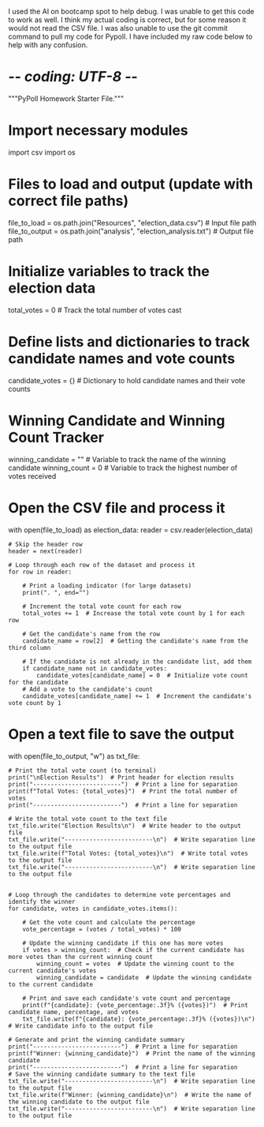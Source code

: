 I used the AI on bootcamp spot to help debug. I was unable to get this code to work as well. I think my actual coding is correct, but for some reason it would not read the CSV file. I was also unable to use the git commit command to pull my code for Pypoll. I have included my raw code below to help with any confusion. 

# -*- coding: UTF-8 -*-
"""PyPoll Homework Starter File."""

# Import necessary modules
import csv
import os

# Files to load and output (update with correct file paths)
file_to_load = os.path.join("Resources", "election_data.csv")  # Input file path
file_to_output = os.path.join("analysis", "election_analysis.txt")  # Output file path

# Initialize variables to track the election data
total_votes = 0  # Track the total number of votes cast

# Define lists and dictionaries to track candidate names and vote counts
candidate_votes = {}  # Dictionary to hold candidate names and their vote counts

# Winning Candidate and Winning Count Tracker
winning_candidate = ""  # Variable to track the name of the winning candidate
winning_count = 0       # Variable to track the highest number of votes received

# Open the CSV file and process it
with open(file_to_load) as election_data:
    reader = csv.reader(election_data)

    # Skip the header row
    header = next(reader)

    # Loop through each row of the dataset and process it
    for row in reader:

        # Print a loading indicator (for large datasets)
        print(". ", end="")

        # Increment the total vote count for each row
        total_votes += 1  # Increase the total vote count by 1 for each row

        # Get the candidate's name from the row
        candidate_name = row[2]  # Getting the candidate's name from the third column

        # If the candidate is not already in the candidate list, add them
        if candidate_name not in candidate_votes:
            candidate_votes[candidate_name] = 0  # Initialize vote count for the candidate
        # Add a vote to the candidate's count
        candidate_votes[candidate_name] += 1  # Increment the candidate's vote count by 1

# Open a text file to save the output
with open(file_to_output, "w") as txt_file:

    # Print the total vote count (to terminal)
    print("\nElection Results")  # Print header for election results
    print("-------------------------")  # Print a line for separation
    print(f"Total Votes: {total_votes}")  # Print the total number of votes
    print("-------------------------")  # Print a line for separation

    # Write the total vote count to the text file
    txt_file.write("Election Results\n")  # Write header to the output file
    txt_file.write("-------------------------\n")  # Write separation line to the output file
    txt_file.write(f"Total Votes: {total_votes}\n")  # Write total votes to the output file
    txt_file.write("-------------------------\n")  # Write separation line to the output file


    # Loop through the candidates to determine vote percentages and identify the winner
    for candidate, votes in candidate_votes.items():

        # Get the vote count and calculate the percentage
        vote_percentage = (votes / total_votes) * 100

        # Update the winning candidate if this one has more votes
        if votes > winning_count:  # Check if the current candidate has more votes than the current winning count
            winning_count = votes  # Update the winning count to the current candidate's votes
            winning_candidate = candidate  # Update the winning candidate to the current candidate

        # Print and save each candidate's vote count and percentage
        print(f"{candidate}: {vote_percentage:.3f}% ({votes})")  # Print candidate name, percentage, and votes
        txt_file.write(f"{candidate}: {vote_percentage:.3f}% ({votes})\n")  # Write candidate info to the output file

    # Generate and print the winning candidate summary
    print("-------------------------")  # Print a line for separation
    print(f"Winner: {winning_candidate}")  # Print the name of the winning candidate
    print("-------------------------")  # Print a line for separation
    # Save the winning candidate summary to the text file
    txt_file.write("-------------------------\n")  # Write separation line to the output file
    txt_file.write(f"Winner: {winning_candidate}\n")  # Write the name of the winning candidate to the output file
    txt_file.write("-------------------------\n")  # Write separation line to the output file

